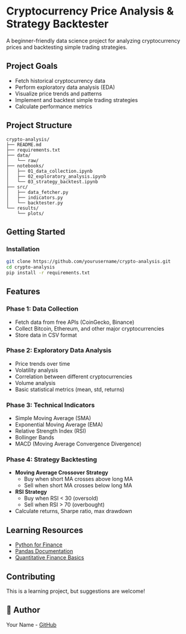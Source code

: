# Cryptocurrency Price Analysis & Strategy Backtester

A beginner-friendly data science project for analyzing cryptocurrency prices and backtesting simple trading strategies.

## Project Goals
- Fetch historical cryptocurrency data
- Perform exploratory data analysis (EDA)
- Visualize price trends and patterns
- Implement and backtest simple trading strategies
- Calculate performance metrics

## Project Structure
```
crypto-analysis/
├── README.md
├── requirements.txt
├── data/
│   └── raw/
├── notebooks/
│   ├── 01_data_collection.ipynb
│   ├── 02_exploratory_analysis.ipynb
│   └── 03_strategy_backtest.ipynb
├── src/
│   ├── data_fetcher.py
│   ├── indicators.py
│   └── backtester.py
└── results/
    └── plots/
```

## Getting Started

### Installation
```bash
git clone https://github.com/yourusername/crypto-analysis.git
cd crypto-analysis
pip install -r requirements.txt
```

## Features

### Phase 1: Data Collection
- Fetch data from free APIs (CoinGecko, Binance)
- Collect Bitcoin, Ethereum, and other major cryptocurrencies
- Store data in CSV format

### Phase 2: Exploratory Data Analysis
- Price trends over time
- Volatility analysis
- Correlation between different cryptocurrencies
- Volume analysis
- Basic statistical metrics (mean, std, returns)

### Phase 3: Technical Indicators
- Simple Moving Average (SMA)
- Exponential Moving Average (EMA)
- Relative Strength Index (RSI)
- Bollinger Bands
- MACD (Moving Average Convergence Divergence)

### Phase 4: Strategy Backtesting
- **Moving Average Crossover Strategy**
  - Buy when short MA crosses above long MA
  - Sell when short MA crosses below long MA
- **RSI Strategy**
  - Buy when RSI < 30 (oversold)
  - Sell when RSI > 70 (overbought)
- Calculate returns, Sharpe ratio, max drawdown

## Learning Resources
- [Python for Finance](https://www.python.org/)
- [Pandas Documentation](https://pandas.pydata.org/)
- [Quantitative Finance Basics]()

## Contributing
This is a learning project, but suggestions are welcome!

## 👤 Author
Your Name - [GitHub](https://github.com/pranavkumar1605)
```
